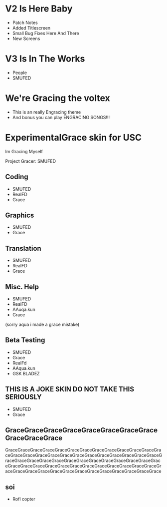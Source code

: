 # V2 Is Here Baby
- Patch Notes
- Added Titlescreen
- Small Bug Fixes Here And There
- New Screens

# V3 Is In The Works
- People
- SMUFED

# We're Gracing the voltex
- This is an really Engracing theme
- And bonus you can play ENGRACING SONGS!!!

# ExperimentalGrace skin for USC 
Im Gracing Myself

Project Gracer: SMUFED

## Coding
- SMUFED
- RealFD
- Grace

## Graphics
- SMUFED
- Grace

## Translation
- SMUFED
- RealFD
- Grace

## Misc. Help
- SMUFED
- RealFD
- AAuqa.kun
- Grace

(sorry aqua i made a grace mistake)
## Beta Testing
- SMUFED
- Grace
- RealFd
- AAqua.kun
- GSK BLADEZ

## THIS IS A JOKE SKIN DO NOT TAKE THIS SERIOUSLY
- SMUFED
- Grace

## GraceGraceGraceGraceGraceGraceGraceGraceGraceGraceGrace
GraceGraceGraceGraceGraceGraceGraceGraceGraceGraceGraceGraceGraceGraceGraceGraceGraceGraceGraceGraceGraceGraceGraceGraceGraceGraceGraceGraceGraceGraceGraceGraceGraceGraceGraceGraceGraceGraceGraceGraceGraceGraceGraceGraceGraceGraceGraceGraceGraceGraceGraceGraceGraceGraceGraceGraceGraceGraceGraceGraceGraceGraceGrace

## soi
- Rofl copter
